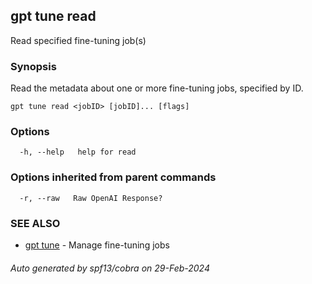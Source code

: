 ## gpt tune read

Read specified fine-tuning job(s)

### Synopsis

Read the metadata about one or more fine-tuning jobs, specified by ID.

```
gpt tune read <jobID> [jobID]... [flags]
```

### Options

```
  -h, --help   help for read
```

### Options inherited from parent commands

```
  -r, --raw   Raw OpenAI Response?
```

### SEE ALSO

* [gpt tune](gpt_tune.md)	 - Manage fine-tuning jobs

###### Auto generated by spf13/cobra on 29-Feb-2024
